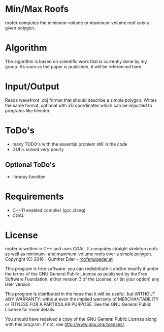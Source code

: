 # Min/Max Roofs

roofer computes the minimum-volume or maximum-volume roof over a given polygon.

# Algorithm

The algorithm is based on scientific work that is currently done by my group.
As soon as the paper is published, it will be referenced here. 

# Input/Output

Reads wavefront .obj format that should describe a simple polygon. Writes the
same format, optional with 3D coordinates which can be imported to programs like
blender.

# ToDo's
- many TODO's with the essential problem still in the code
- GUI is solved very poorly 

## Optional ToDo's
- libraray funciton

# Requirements 
- C++11 enabled complier (gcc,clang)
- CGAL

# License
roofer is written in C++ and uses CGAL.  It computes straight skeleton roofs
as well as minimum- and maximum-volume roofs over a simple polygon.
Copyright (C) 2016 - Günther Eder - roofer@geder.at

This program is free software: you can redistribute it and/or modify
it under the terms of the GNU General Public License as published by
the Free Software Foundation, either version 3 of the License, or
(at your option) any later version.

This program is distributed in the hope that it will be useful,
but WITHOUT ANY WARRANTY; without even the implied warranty of
MERCHANTABILITY or FITNESS FOR A PARTICULAR PURPOSE.  See the
GNU General Public License for more details.

You should have received a copy of the GNU General Public License
along with this program.  If not, see <http://www.gnu.org/licenses/>.

